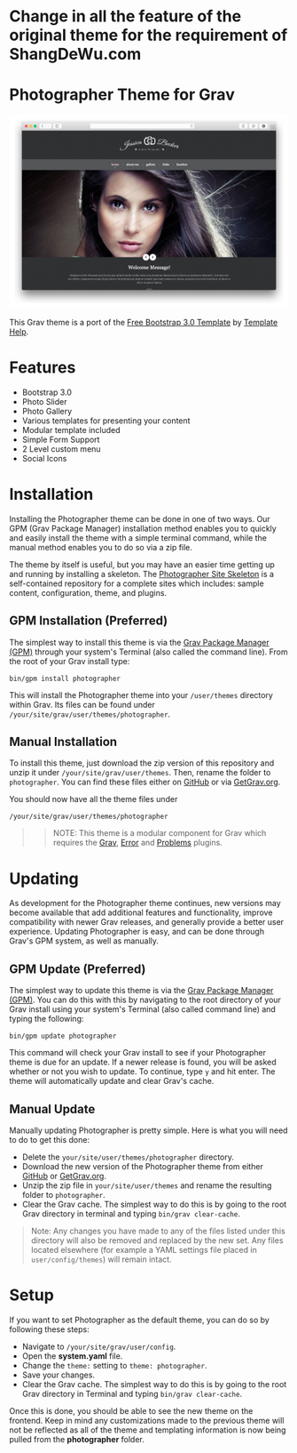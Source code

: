 # Change in all the feature of the original theme for the requirement of ShangDeWu.com

# Photographer Theme for Grav

![Photographer](assets/readme_1.png)

This Grav theme is a port of the [Free Bootstrap 3.0 Template](http://livedemo00.template-help.com/wt_bootstrap_free_sample/index.html) by [Template Help](http://template-help.com/).

# Features

* Bootstrap 3.0
* Photo Slider
* Photo Gallery
* Various templates for presenting your content
* Modular template included
* Simple Form Support
* 2 Level custom menu
* Social Icons

# Installation

Installing the Photographer theme can be done in one of two ways. Our GPM (Grav Package Manager) installation method enables you to quickly and easily install the theme with a simple terminal command, while the manual method enables you to do so via a zip file.

The theme by itself is useful, but you may have an easier time getting up and running by installing a skeleton. The [Photographer Site Skeleton](https://github.com/getgrav/grav-skeleton-photographer-site) is a self-contained repository for a complete sites which includes: sample content, configuration, theme, and plugins.

## GPM Installation (Preferred)

The simplest way to install this theme is via the [Grav Package Manager (GPM)](http://learn.getgrav.org/advanced/grav-gpm) through your system's Terminal (also called the command line).  From the root of your Grav install type:

    bin/gpm install photographer

This will install the Photographer theme into your `/user/themes` directory within Grav. Its files can be found under `/your/site/grav/user/themes/photographer`.

## Manual Installation

To install this theme, just download the zip version of this repository and unzip it under `/your/site/grav/user/themes`. Then, rename the folder to `photographer`. You can find these files either on [GitHub](https://github.com/getgrav/grav-theme-photographer) or via [GetGrav.org](http://getgrav.org/downloads/themes).

You should now have all the theme files under

    /your/site/grav/user/themes/photographer

>> NOTE: This theme is a modular component for Grav which requires the [Grav](http://github.com/getgrav/grav), [Error](https://github.com/getgrav/grav-theme-error) and [Problems](https://github.com/getgrav/grav-plugin-problems) plugins.

# Updating

As development for the Photographer theme continues, new versions may become available that add additional features and functionality, improve compatibility with newer Grav releases, and generally provide a better user experience. Updating Photographer is easy, and can be done through Grav's GPM system, as well as manually.

## GPM Update (Preferred)

The simplest way to update this theme is via the [Grav Package Manager (GPM)](http://learn.getgrav.org/advanced/grav-gpm). You can do this with this by navigating to the root directory of your Grav install using your system's Terminal (also called command line) and typing the following:

    bin/gpm update photographer

This command will check your Grav install to see if your Photographer theme is due for an update. If a newer release is found, you will be asked whether or not you wish to update. To continue, type `y` and hit enter. The theme will automatically update and clear Grav's cache.

## Manual Update

Manually updating Photographer is pretty simple. Here is what you will need to do to get this done:

* Delete the `your/site/user/themes/photographer` directory.
* Download the new version of the Photographer theme from either [GitHub](https://github.com/getgrav/grav-theme-photographer) or [GetGrav.org](http://getgrav.org/downloads/themes).
* Unzip the zip file in `your/site/user/themes` and rename the resulting folder to `photographer`.
* Clear the Grav cache. The simplest way to do this is by going to the root Grav directory in terminal and typing `bin/grav clear-cache`.

> Note: Any changes you have made to any of the files listed under this directory will also be removed and replaced by the new set. Any files located elsewhere (for example a YAML settings file placed in `user/config/themes`) will remain intact.

# Setup

If you want to set Photographer as the default theme, you can do so by following these steps:

* Navigate to `/your/site/grav/user/config`.
* Open the **system.yaml** file.
* Change the `theme:` setting to `theme: photographer`.
* Save your changes.
* Clear the Grav cache. The simplest way to do this is by going to the root Grav directory in Terminal and typing `bin/grav clear-cache`.

Once this is done, you should be able to see the new theme on the frontend. Keep in mind any customizations made to the previous theme will not be reflected as all of the theme and templating information is now being pulled from the **photographer** folder.
